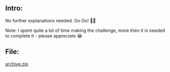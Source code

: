 ## Intro:
No further explanations needed. Go Go! 🚂🚂 <br/>

Note: I spent quite a lot of time making the challenge, more then it is needed to complete it - please appreciate 😂

## File:
[archive.zip](https://github.com/ChronosPK/Sibiu_Academic_CTF/files/10253985/archive.zip)
